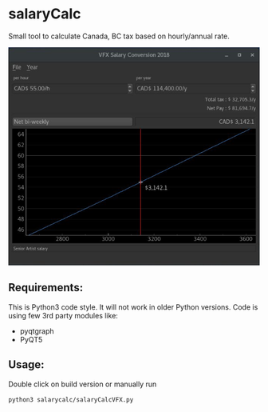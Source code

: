# salaryCalc
Small tool to calculate Canada, BC tax based on hourly/annual rate.

![screenshot](https://github.com/tmdag/salaryCalc/blob/master/salarycalc/images/screeen.jpg)

## Requirements:
This is Python3 code style. It will not work in older Python versions.
Code is using few 3rd party modules like:
- pyqtgraph
- PyQT5

## Usage:
Double click on build version or manually run
```
python3 salarycalc/salaryCalcVFX.py
```

